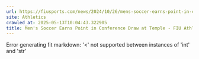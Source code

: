```yaml
---
url: https://fiusports.com/news/2024/10/26/mens-soccer-earns-point-in-conference-draw-at-temple.aspx
site: Athletics
crawled_at: 2025-05-13T10:04:43.322905
title: Men's Soccer Earns Point in Conference Draw at Temple - FIU Athletics
---
```


Error generating fit markdown: '<' not supported between instances of 'int' and 'str'